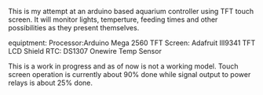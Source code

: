 This is my attempt at an arduino based aquarium controller using  TFT touch screen. It will monitor lights, temperture, 
feeding times and other possibilities as they present themselves. 

equiptment:
  Processor:Arduino Mega 2560
  TFT Screen: Adafruit IlI9341 TFT LCD Shield
  RTC: DS1307
  Onewire Temp Sensor 

This is a work in progress and as of now is not a working model. Touch screen operation is currently about 90% done while signal
output to power relays is about 25% done.
